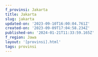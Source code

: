 ```yaml
---
f_provinsi: Jakarta
title: Jakarta
slug: jakarta
updated-on: '2023-09-10T16:00:04.761Z'
created-on: '2023-09-09T17:04:58.234Z'
published-on: '2024-01-21T11:33:59.165Z'
f_region: Jawa
layout: '[provinsi].html'
tags: provinsi
---
```



